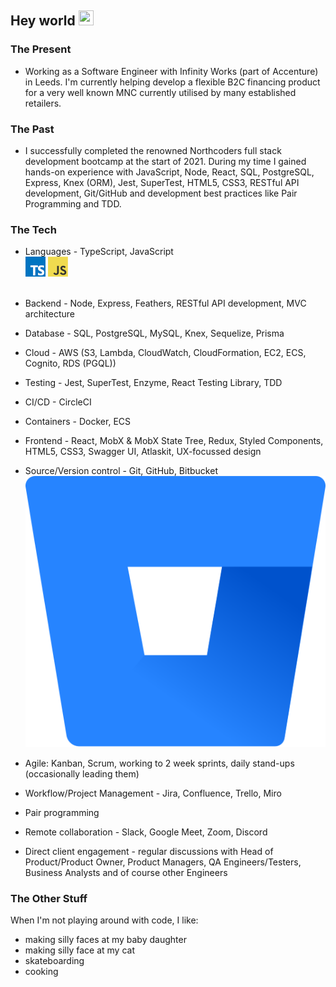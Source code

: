 ## Hey world <img src="https://raw.githubusercontent.com/aemmadi/aemmadi/master/wave.gif" width="24px" height="24x">

### The Present

- Working as a Software Engineer with Infinity Works (part of Accenture) in Leeds. I'm currently helping develop a flexible B2C financing product for a very well known MNC currently utilised by many established retailers.

### The Past

- I successfully completed the renowned Northcoders full stack development bootcamp at the start of 2021. During my time I gained hands-on experience with JavaScript, Node, React, SQL, PostgreSQL, Express, Knex (ORM), Jest, SuperTest, HTML5, CSS3, RESTful API development, Git/GitHub and development best practices like Pair Programming and TDD.

### The Tech

<p align="center">

</p>

- Languages - TypeScript, JavaScript </br>
  <a target=”_blank” href="https://www.typescriptlang.org/" title="TypeScript"><img src="tech-icons/typescript.png" /></a>
  <a target=”_blank” href="https://www.javascript.com/" title="JavaScript"><img src="tech-icons/javascript.png" /></a> </br></br>

- Backend - Node, Express, Feathers, RESTful API development, MVC architecture

- Database - SQL, PostgreSQL, MySQL, Knex, Sequelize, Prisma
- Cloud - AWS (S3, Lambda, CloudWatch, CloudFormation, EC2, ECS, Cognito, RDS (PGQL))
- Testing - Jest, SuperTest, Enzyme, React Testing Library, TDD
- CI/CD - CircleCI
- Containers - Docker, ECS
- Frontend - React, MobX & MobX State Tree, Redux, Styled Components, HTML5, CSS3, Swagger UI, Atlaskit, UX-focussed design
- Source/Version control - Git, GitHub, Bitbucket </br>
  <a target=”_blank” href="https://www.typescriptlang.org/" title="Bitbucket"><img src="tech-icons/bitbucket.svg" /></a> </br>
- Agile: Kanban, Scrum, working to 2 week sprints, daily stand-ups (occasionally leading them)
- Workflow/Project Management - Jira, Confluence, Trello, Miro
- Pair programming
- Remote collaboration - Slack, Google Meet, Zoom, Discord
- Direct client engagement - regular discussions with Head of Product/Product Owner, Product Managers, QA Engineers/Testers, Business Analysts and of course other Engineers

### The Other Stuff

When I'm not playing around with code, I like:

- making silly faces at my baby daughter
- making silly face at my cat
- skateboarding
- cooking

<!--
**samkaanaki/samkaanaki** is a ✨ _special_ ✨ repository because its `README.md` (this file) appears on your GitHub profile.

Here are some ideas to get you started:

- 🔭 I’m currently working on ...
- 🌱 I’m currently learning ...
- 👯 I’m looking to collaborate on ...
- 🤔 I’m looking for help with ...
- 💬 Ask me about ...
- 📫 How to reach me: ...
- 😄 Pronouns: ...
- ⚡ Fun fact: ...
-->
